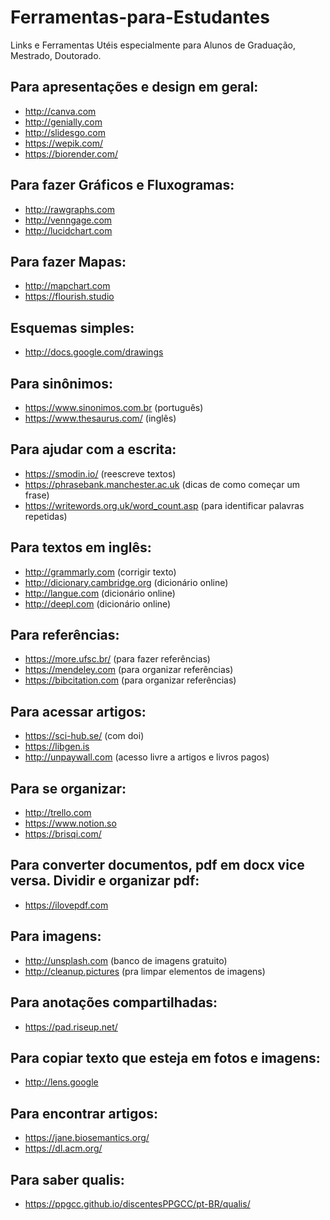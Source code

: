 # Ferramentas-para-Estudantes
Links e Ferramentas Utéis especialmente para Alunos de Graduação, Mestrado, Doutorado.

## Para apresentações e design em geral:
- http://canva.com 
- http://genially.com
- http://slidesgo.com 
- https://wepik.com/
- https://biorender.com/


## Para fazer Gráficos e Fluxogramas: 
- http://rawgraphs.com
- http://venngage.com 
- http://lucidchart.com

## Para fazer Mapas: 
- http://mapchart.com 
- https://flourish.studio

## Esquemas simples: 
- http://docs.google.com/drawings

## Para sinônimos:
- https://www.sinonimos.com.br (português)
- https://www.thesaurus.com/ (inglês)

## Para ajudar com a escrita:
- https://smodin.io/ (reescreve textos)
- https://phrasebank.manchester.ac.uk (dicas de como começar um frase)
- https://writewords.org.uk/word_count.asp (para identificar palavras repetidas)

## Para textos em inglês:
- http://grammarly.com (corrigir texto)
- http://dicionary.cambridge.org (dicionário online)
- http://langue.com (dicionário online)
- http://deepl.com (dicionário online)

## Para referências:
- https://more.ufsc.br/ (para fazer referências)
- https://mendeley.com (para organizar referências)
- https://bibcitation.com (para organizar referências)

## Para acessar artigos:
- https://sci-hub.se/ (com doi)
- https://libgen.is
- http://unpaywall.com (acesso livre a artigos e livros pagos)

## Para se organizar:
- http://trello.com
- https://www.notion.so
- https://brisqi.com/

## Para converter documentos, pdf em docx vice versa. Dividir e organizar pdf:
- https://ilovepdf.com


## Para imagens:
- http://unsplash.com (banco de imagens gratuito) 
- http://cleanup.pictures (pra limpar elementos de imagens)

## Para anotações compartilhadas:
- https://pad.riseup.net/

## Para copiar texto que esteja em fotos e imagens: 
- http://lens.google

## Para encontrar artigos:
- https://jane.biosemantics.org/
- https://dl.acm.org/

## Para saber qualis:
- https://ppgcc.github.io/discentesPPGCC/pt-BR/qualis/
